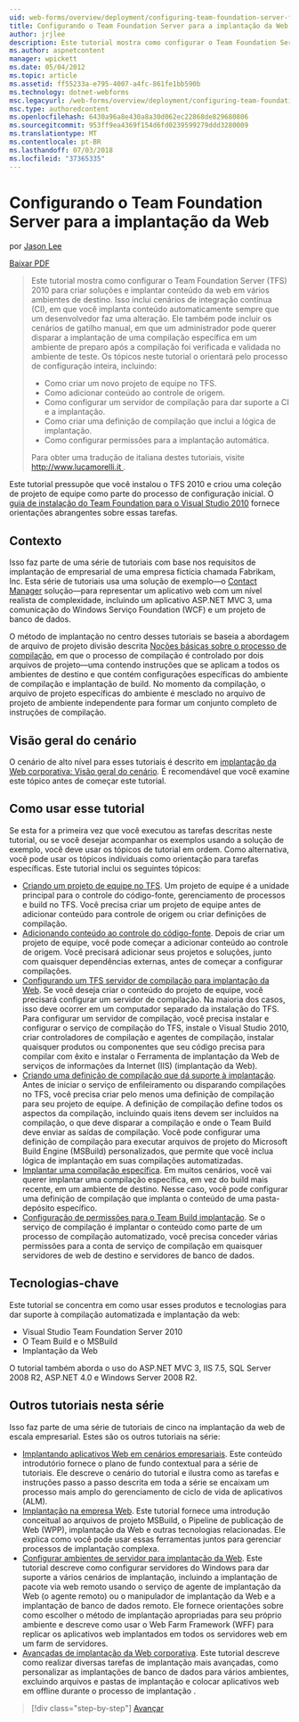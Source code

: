 ```yaml
---
uid: web-forms/overview/deployment/configuring-team-foundation-server-for-web-deployment/configuring-team-foundation-server-for-web-deployment
title: Configurando o Team Foundation Server para a implantação da Web | Microsoft Docs
author: jrjlee
description: Este tutorial mostra como configurar o Team Foundation Server (TFS) 2010 para criar soluções e implantar conteúdo da web em vários ambientes de destino. Isso...
ms.author: aspnetcontent
manager: wpickett
ms.date: 05/04/2012
ms.topic: article
ms.assetid: ff55233a-e795-4007-a4fc-861fe1bb590b
ms.technology: dotnet-webforms
msc.legacyurl: /web-forms/overview/deployment/configuring-team-foundation-server-for-web-deployment/configuring-team-foundation-server-for-web-deployment
msc.type: authoredcontent
ms.openlocfilehash: 6430a96a8e430a8a30d062ec22868de829680806
ms.sourcegitcommit: 953ff9ea4369f154d6fd0239599279ddd3280009
ms.translationtype: MT
ms.contentlocale: pt-BR
ms.lasthandoff: 07/03/2018
ms.locfileid: "37365335"
---
```

<a name="configuring-team-foundation-server-for-web-deployment"></a>Configurando o Team Foundation Server para a implantação da Web
====================
por [Jason Lee](https://github.com/jrjlee)

[Baixar PDF](https://msdnshared.blob.core.windows.net/media/MSDNBlogsFS/prod.evol.blogs.msdn.com/CommunityServer.Blogs.Components.WeblogFiles/00/00/00/63/56/8130.DeployingWebAppsInEnterpriseScenarios.pdf)

> Este tutorial mostra como configurar o Team Foundation Server (TFS) 2010 para criar soluções e implantar conteúdo da web em vários ambientes de destino. Isso inclui cenários de integração contínua (CI), em que você implanta conteúdo automaticamente sempre que um desenvolvedor faz uma alteração. Ele também pode incluir os cenários de gatilho manual, em que um administrador pode querer disparar a implantação de uma compilação específica em um ambiente de preparo após a compilação foi verificada e validada no ambiente de teste. Os tópicos neste tutorial o orientará pelo processo de configuração inteira, incluindo:
> 
> - Como criar um novo projeto de equipe no TFS.
> - Como adicionar conteúdo ao controle de origem.
> - Como configurar um servidor de compilação para dar suporte a CI e a implantação.
> - Como criar uma definição de compilação que inclui a lógica de implantação.
> - Como configurar permissões para a implantação automática.
> 
> Para obter uma tradução de italiana destes tutoriais, visite [ http://www.lucamorelli.it ](http://www.lucamorelli.it).


Este tutorial pressupõe que você instalou o TFS 2010 e criou uma coleção de projeto de equipe como parte do processo de configuração inicial. O [guia de instalação do Team Foundation para o Visual Studio 2010](https://go.microsoft.com/?linkid=9805132) fornece orientações abrangentes sobre essas tarefas.

## <a name="context"></a>Contexto

Isso faz parte de uma série de tutoriais com base nos requisitos de implantação de empresarial de uma empresa fictícia chamada Fabrikam, Inc. Esta série de tutoriais usa uma solução de exemplo&#x2014;o [Contact Manager](../web-deployment-in-the-enterprise/the-contact-manager-solution.md) solução&#x2014;para representar um aplicativo web com um nível realista de complexidade, incluindo um aplicativo ASP.NET MVC 3, uma comunicação do Windows Serviço Foundation (WCF) e um projeto de banco de dados.

O método de implantação no centro desses tutoriais se baseia a abordagem de arquivo de projeto divisão descrita [Noções básicas sobre o processo de compilação](../web-deployment-in-the-enterprise/understanding-the-build-process.md), em que o processo de compilação é controlado por dois arquivos de projeto&#x2014;uma contendo instruções que se aplicam a todos os ambientes de destino e que contém configurações específicas do ambiente de compilação e implantação de build. No momento da compilação, o arquivo de projeto específicas do ambiente é mesclado no arquivo de projeto de ambiente independente para formar um conjunto completo de instruções de compilação.

## <a name="scenario-overview"></a>Visão geral do cenário

O cenário de alto nível para esses tutoriais é descrito em [implantação da Web corporativa: Visão geral do cenário](../deploying-web-applications-in-enterprise-scenarios/enterprise-web-deployment-scenario-overview.md). É recomendável que você examine este tópico antes de começar este tutorial.

## <a name="how-to-use-this-tutorial"></a>Como usar esse tutorial

Se esta for a primeira vez que você executou as tarefas descritas neste tutorial, ou se você desejar acompanhar os exemplos usando a solução de exemplo, você deve usar os tópicos de tutorial em ordem. Como alternativa, você pode usar os tópicos individuais como orientação para tarefas específicas. Este tutorial inclui os seguintes tópicos:

- [Criando um projeto de equipe no TFS](creating-a-team-project-in-tfs.md). Um projeto de equipe é a unidade principal para o controle do código-fonte, gerenciamento de processos e build no TFS. Você precisa criar um projeto de equipe antes de adicionar conteúdo para controle de origem ou criar definições de compilação.
- [Adicionando conteúdo ao controle do código-fonte](adding-content-to-source-control.md). Depois de criar um projeto de equipe, você pode começar a adicionar conteúdo ao controle de origem. Você precisará adicionar seus projetos e soluções, junto com quaisquer dependências externas, antes de começar a configurar compilações.
- [Configurando um TFS servidor de compilação para implantação da Web](configuring-a-tfs-build-server-for-web-deployment.md). Se você deseja criar o conteúdo do projeto de equipe, você precisará configurar um servidor de compilação. Na maioria dos casos, isso deve ocorrer em um computador separado da instalação do TFS. Para configurar um servidor de compilação, você precisa instalar e configurar o serviço de compilação do TFS, instale o Visual Studio 2010, criar controladores de compilação e agentes de compilação, instalar quaisquer produtos ou componentes que seu código precisa para compilar com êxito e instalar o Ferramenta de implantação da Web de serviços de informações da Internet (IIS) (implantação da Web).
- [Criando uma definição de compilação que dá suporte à implantação](creating-a-build-definition-that-supports-deployment.md). Antes de iniciar o serviço de enfileiramento ou disparando compilações no TFS, você precisa criar pelo menos uma definição de compilação para seu projeto de equipe. A definição de compilação define todos os aspectos da compilação, incluindo quais itens devem ser incluídos na compilação, o que deve disparar a compilação e onde o Team Build deve enviar as saídas de compilação. Você pode configurar uma definição de compilação para executar arquivos de projeto do Microsoft Build Engine (MSBuild) personalizados, que permite que você inclua lógica de implantação em suas compilações automatizadas.
- [Implantar uma compilação específica](deploying-a-specific-build.md). Em muitos cenários, você vai querer implantar uma compilação específica, em vez do build mais recente, em um ambiente de destino. Nesse caso, você pode configurar uma definição de compilação que implanta o conteúdo de uma pasta-depósito específico.
- [Configuração de permissões para o Team Build implantação](configuring-permissions-for-team-build-deployment.md). Se o serviço de compilação é implantar o conteúdo como parte de um processo de compilação automatizado, você precisa conceder várias permissões para a conta de serviço de compilação em quaisquer servidores de web de destino e servidores de banco de dados.

## <a name="key-technologies"></a>Tecnologias-chave

Este tutorial se concentra em como usar esses produtos e tecnologias para dar suporte à compilação automatizada e implantação da web:

- Visual Studio Team Foundation Server 2010
- O Team Build e o MSBuild
- Implantação da Web

O tutorial também aborda o uso do ASP.NET MVC 3, IIS 7.5, SQL Server 2008 R2, ASP.NET 4.0 e Windows Server 2008 R2.

## <a name="other-tutorials-in-this-series"></a>Outros tutoriais nesta série

Isso faz parte de uma série de tutoriais de cinco na implantação da web de escala empresarial. Estes são os outros tutoriais na série:

- [Implantando aplicativos Web em cenários empresariais](../deploying-web-applications-in-enterprise-scenarios/deploying-web-applications-in-enterprise-scenarios.md). Este conteúdo introdutório fornece o plano de fundo contextual para a série de tutoriais. Ele descreve o cenário do tutorial e ilustra como as tarefas e instruções passo a passo descrita em toda a série se encaixam um processo mais amplo do gerenciamento de ciclo de vida de aplicativos (ALM).
- [Implantação na empresa Web](../web-deployment-in-the-enterprise/web-deployment-in-the-enterprise.md). Este tutorial fornece uma introdução conceitual ao arquivos de projeto MSBuild, o Pipeline de publicação de Web (WPP), implantação da Web e outras tecnologias relacionadas. Ele explica como você pode usar essas ferramentas juntos para gerenciar processos de implantação complexa.
- [Configurar ambientes de servidor para implantação da Web](../configuring-server-environments-for-web-deployment/configuring-server-environments-for-web-deployment.md). Este tutorial descreve como configurar servidores do Windows para dar suporte a vários cenários de implantação, incluindo a implantação de pacote via web remoto usando o serviço de agente de implantação da Web (o agente remoto) ou o manipulador de implantação da Web e a implantação de banco de dados remoto. Ele fornece orientações sobre como escolher o método de implantação apropriadas para seu próprio ambiente e descreve como usar o Web Farm Framework (WFF) para replicar os aplicativos web implantados em todos os servidores web em um farm de servidores.
- [Avançadas de implantação da Web corporativa](../advanced-enterprise-web-deployment/advanced-enterprise-web-deployment.md). Este tutorial descreve como realizar diversas tarefas de implantação mais avançadas, como personalizar as implantações de banco de dados para vários ambientes, excluindo arquivos e pastas de implantação e colocar aplicativos web em offline durante o processo de implantação .

> [!div class="step-by-step"]
> [Avançar](creating-a-team-project-in-tfs.md)
